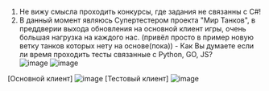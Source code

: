 1. Не вижу смысла проходить конкурсы, где задания не связанны с C#!</br>
2. В данный момент являюсь Супертестером проекта "Мир Танков", в преддверии выхода обновления на основной клиент игры, очень большая нагрузка на каждого нас.
(привёл просто в пример новую ветку танков которых нету на основе(пока)) - Как Вы думаете если ли время проходить тесты связанные с Python, GO, JS?</br>
![image](https://github.com/DumSp1ro/Diplom/assets/146105715/c873cbe1-7353-4c70-a6ae-65fad9ad4faa)
![image](https://github.com/DumSp1ro/Diplom/assets/146105715/ed0956be-481a-4972-8d9f-fa64d6475828)

[Основной клиент]
![image](https://github.com/DumSp1ro/Diplom/assets/146105715/ca925f6d-8f59-44b7-ab18-d0b29140d64e)
[Тестовый клиент]
![image](https://github.com/DumSp1ro/Diplom/assets/146105715/b7b87c55-6f5f-4094-8ea4-5f198c4196a8)
